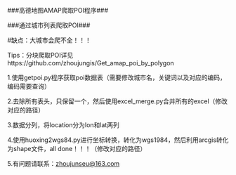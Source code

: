 ###高德地图AMAP爬取POI程序###

###通过城市列表爬取POI###

#缺点：大城市会爬不全！！！

Tips：分块爬取POI详见https://github.com/zhoujungis/Get_amap_poi_by_polygon


1.使用getpoi.py程序获取poi数据表（需要修改城市名，关键词以及对应的编码，编码需要查询）

2.去除所有表头，只保留一个，然后使用excel_merge.py合并所有的excel（修改对应的路径）

3.数据分列，将location分为lon和lat两列

4.使用huoxing2wgs84.py进行坐标转换，转化为wgs1984，然后利用arcgis转化为shape文件，all done！！！（修改对应的路径）

5.有问题请联系：zhoujunseu@163.com
